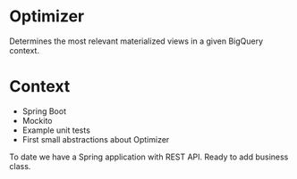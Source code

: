 # Optimizer
Determines the most relevant materialized views in a given BigQuery context.

# Context
- Spring Boot
- Mockito
- Example unit tests
- First small abstractions about Optimizer

To date we have a Spring application with REST API. 
Ready to add business class.
